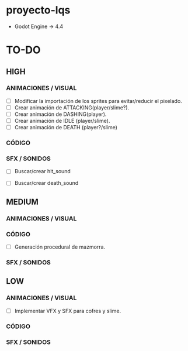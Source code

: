 # proyecto-lqs

- Godot Engine &rarr; 4.4

# TO-DO

## HIGH

### ANIMACIONES / VISUAL
- [ ] Modificar la importación de los sprites para evitar/reducir el pixelado.
- [ ] Crear animación de ATTACKING(player/slime?).
- [ ] Crear animación de DASHING(player).
- [ ] Crear animación de IDLE (player/slime).
- [ ] Crear animación de DEATH (player?/slime)

### CÓDIGO


### SFX / SONIDOS
- [ ] Buscar/crear hit_sound
- [ ] Buscar/crear death_sound



## MEDIUM

### ANIMACIONES / VISUAL


### CÓDIGO
- [ ] Generación procedural de mazmorra.


### SFX / SONIDOS


## LOW

### ANIMACIONES / VISUAL
- [ ] Implementar VFX y SFX para cofres y slime.


### CÓDIGO


### SFX / SONIDOS
